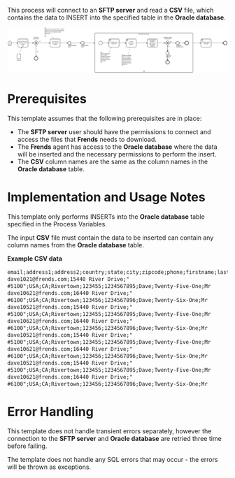 This process will connect to an **SFTP server** and read a **CSV** file, which contains  the data to INSERT into the specified table in the **Oracle database**.

![Template](assets/CSV_file_from_SFTP_server_to_Oracle_DB_Insert.svg)

# Prerequisites

This template assumes that the following prerequisites are in place:

- The **SFTP server** user should have the permissions to connect and access 
  the files that **Frends** needs to download.
- The **Frends** agent has access to the **Oracle database** where the data will be inserted and the necessary permissions to perform the insert.
- The **CSV** column names are the same as the column names in the **Oracle database** table.

# Implementation and Usage Notes

This template only performs INSERTs into the **Oracle database** table specified in the Process Variables.

The input **CSV** file must contain the data to be inserted can contain any column names from the **Oracle database** table.

**Example CSV data**

```
email;address1;address2;country;state;city;zipcode;phone;firstname;lastname;title
dave1021@frends.com;15440 River Drive;" #5100";USA;CA;Rivertown;123455;1234567895;Dave;Twenty-Five-One;Mr
dave10621@frends.com;16440 River Drive;" #6100";USA;CA;Rivertown;123456;1234567896;Dave;Twenty-Six-One;Mr
dave10521@frends.com;15440 River Drive;" #5100";USA;CA;Rivertown;123455;1234567895;Dave;Twenty-Five-One;Mr
dave10621@frends.com;16440 River Drive;" #6100";USA;CA;Rivertown;123456;1234567896;Dave;Twenty-Six-One;Mr
dave10521@frends.com;15440 River Drive;" #5100";USA;CA;Rivertown;123455;1234567895;Dave;Twenty-Five-One;Mr
dave10621@frends.com;16440 River Drive;" #6100";USA;CA;Rivertown;123456;1234567896;Dave;Twenty-Six-One;Mr
dave10521@frends.com;15440 River Drive;" #5100";USA;CA;Rivertown;123455;1234567895;Dave;Twenty-Five-One;Mr
dave10621@frends.com;16440 River Drive;" #6100";USA;CA;Rivertown;123456;1234567896;Dave;Twenty-Six-One;Mr
```

# Error Handling

This template does not handle transient errors separately, however the connection to the **SFTP server** and **Oracle database** are retried three time before failing.

The template does not handle any SQL errors that may occur - the errors will be thrown as exceptions.

